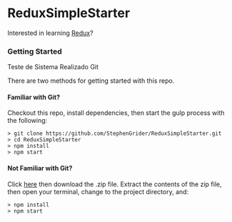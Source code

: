 # ReduxSimpleStarter

Interested in learning [Redux](https://www.udemy.com/react-redux/)?

### Getting Started

Teste de Sistema Realizado Git

There are two methods for getting started with this repo.

#### Familiar with Git?
Checkout this repo, install dependencies, then start the gulp process with the following:

```
> git clone https://github.com/StephenGrider/ReduxSimpleStarter.git
> cd ReduxSimpleStarter
> npm install
> npm start
```

#### Not Familiar with Git?
Click [here](https://github.com/StephenGrider/ReactStarter/releases) then download the .zip file.  Extract the contents of the zip file, then open your terminal, change to the project directory, and:

```
> npm install
> npm start
```

